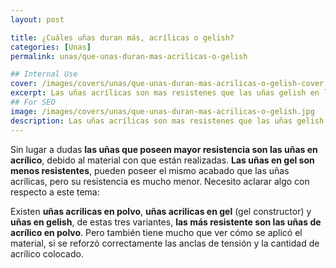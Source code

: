 ```yaml
---
layout: post

title: ¿Cuáles uñas duran más, acrílicas o gelish?
categories: [Unas]
permalink: unas/que-unas-duran-mas-acrilicas-o-gelish

## Internal Use
cover: /images/covers/unas/que-unas-duran-mas-acrilicas-o-gelish-cover.jpg
excerpt: Las uñas acrílicas son mas resistenes que las uñas gelish en lineas generales, sin embargo existen varios tipos de uñas en acrílico, y entre estas las más resistentes son las uñas...
## For SEO
image: /images/covers/unas/que-unas-duran-mas-acrilicas-o-gelish.jpg
description: Las uñas acrílicas son mas resistenes que las uñas gelish en lineas generales, sin embargo existen varios tipos de uñas en acrílico, y entre estas las más resistentes son las uñas...
---
```


Sin lugar a dudas **las uñas que poseen mayor resistencia son las uñas en acrílico**, debido al material con que están realizadas. **Las uñas en gel son menos resistentes**, pueden poseer el mismo acabado que las uñas acrílicas, pero su resistencia es mucho menor. Necesito aclarar algo con respecto a este tema:

Existen **uñas acrilicas en polvo**, **uñas acrilicas en gel** (gel constructor) y **uñas en gelish**, de estas tres variantes, **las más resistente son las uñas de acrílico en polvo**. Pero también tiene mucho que ver cómo se aplicó el material, si se reforzó correctamente las anclas de tensión y la cantidad de acrílico colocado.